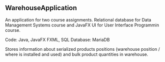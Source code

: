 ## WarehouseApplication

An application for two course assignments. Relational database for Data Management Systems course and JavaFX UI for User Interface Programmin course.

Code: Java, JavaFX FXML, SQL 
Database: MariaDB

Stores information about serialized products positions (warehouse position / where is installed and used) and bulk product quantities in warehouse.

